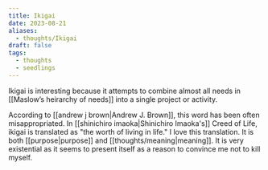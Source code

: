 ```yaml
---
title: Ikigai
date: 2023-08-21
aliases:
  - thoughts/Ikigai
draft: false
tags:
  - thoughts
  - seedlings
---
```

Ikigai is interesting because it attempts to combine almost all needs in [[Maslow’s heirarchy of needs]] into a single project or activity.

According to [[andrew j brown|Andrew J. Brown]], this word has been often misappropriated. In [[shinichiro imaoka|Shinichiro Imaoka's]] Creed of Life, ikigai is translated as "the worth of living in life." I love this translation. It is both [[purpose|purpose]] and [[thoughts/meaning|meaning]]. It is very existential as it seems to present itself as a reason to convince me not to kill myself.